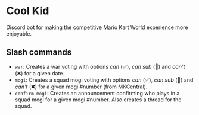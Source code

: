 # Cool Kid
Discord bot for making the competitive Mario Kart World experience more enjoyable.

## Slash commands
- `war`: Creates a war voting with options _can_ (✅), _can sub_ (🔁) and _can't_ (❌) for a given date.
- `mogi`: Creates a squad mogi voting with options _can_ (✅), _can sub_ (🔁) and _can't_ (❌) for a given mogi #number (from MKCentral).
- `confirm-mogi`: Creates an announcement confirming who plays in a squad mogi for a given mogi #number. Also creates a thread for the squad.
